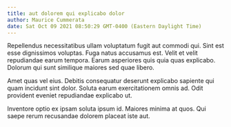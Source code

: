 ```yaml
---
title: aut dolorem qui explicabo dolor
author: Maurice Cummerata
date: Sat Oct 09 2021 08:50:29 GMT-0400 (Eastern Daylight Time)
---
```

Repellendus necessitatibus ullam voluptatum fugit aut commodi qui. Sint est esse dignissimos voluptas. Fuga natus accusamus est. Velit et velit repudiandae earum tempora. Earum asperiores quis quia quas explicabo. Dolorum qui sunt similique maiores sed quae libero.

 Amet quas vel eius. Debitis consequatur deserunt explicabo sapiente qui quam incidunt sint dolor. Soluta earum exercitationem omnis ad. Odit provident eveniet repudiandae explicabo ut.

 Inventore optio ex ipsam soluta ipsum id. Maiores minima at quos. Qui saepe rerum recusandae dolorem placeat iste aut.